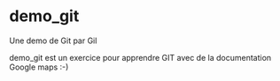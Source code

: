 # demo_git
Une demo de Git par Gil


demo_git est un exercice pour apprendre GIT avec de la documentation Google maps
:-)